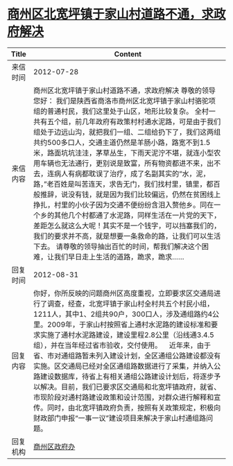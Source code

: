 # <a href="http://www.shangluo.gov.cn/zmhd/ldxxxx.jsp?urltype=leadermail.LeaderMailContentUrl&wbtreeid=1112&leadermailid=1321">商州区北宽坪镇于家山村道路不通，求政府解决</a>
| Title |                                                                                                                                                                                                                                Content                                                                                                                                                                                                                                 |
|:-----:|------------------------------------------------------------------------------------------------------------------------------------------------------------------------------------------------------------------------------------------------------------------------------------------------------------------------------------------------------------------------------------------------------------------------------------------------------------------------|
| 来信时间  | 2012-07-28                                                                                                                                                                                                                                                                                                                                                                                                                                                             |
| 来信内容  | 商州区北宽坪镇于家山村道路不通，求政府解决 尊敬的领导您好： 我们是陕西省商洛市商州区北宽坪镇于家山村骆驼项组的普通村民，我们这里处于山区，地形比较复杂。 全村一共有五个组，前几年政府有政策村村通水泥路，可是由于我们组处于边远山沟，就把我们一组、二组给扔下了，我们这两组共约500多口人，交通主道仍然是羊肠小路，路宽不到1.5米，路面坑坑洼洼，茅草丛生，下雨天泥泞不堪，就连小型农用车辆也无法通行，更别说是致富，所有物资都进不来，出不去，连病人有病都耽误了治疗，成了名副其实的“水，泥，路，”老百姓是叫苦连天，求告无门，我们找村里，镇里，都百般推辞，说没有钱，就是因为我们比较偏远，仍然在贫困线上挣扎，村里的小伙子因为交通不便纷纷含泪入赘他乡。同在一个乡的其他几个村都通了水泥路，同样生活在一片党的天下，差距怎么就这么大呢！其实不是一个钱字，可以挡塞我们的，我们的要求并不高，就是想要一条救命的路，让我们可以生活下去。 请尊敬的领导抽出百忙的时间，帮我们解决这个困难，让我们早日走上生活的道路，跪求，跪求…… |
| 回复时间  | 2012-08-31                                                                                                                                                                                                                                                                                                                                                                                                                                                             |
| 回复内容  | 你好，你所反映的问题商州区高度重视，立即要求区交通局进行了调查，经查，北宽坪镇于家山村全村共五个村民小组，1211人，其中1、2组共90户，300口人，涉及通组路约4公里。2009年，于家山村按照省上通村水泥路的建设标准和要求实施了通村水泥路建设，建设里程2.8公里（沿线通3.4.5组），并在当年经过省市验收，交付使用。    近年来，由于省、市对通组路暂未列入建设计划，全区通组公路建设都没有实施。区交通局已经对全区通组路数据进行了采集，并纳入公路建设数据库，待省上有相关通组公路建设计划后，将逐步予以解决。目前，我们已要求区交通局和北宽坪镇政府，就省、市现阶段对通村路建设政策和设计范围，对群众进行解释和宣传。同时，由北宽坪镇政府负责，按照有关政策规定，积极向财政部门申报“一事一议”建设项目来解决于家山村通组路问题。                                                                                             |
| 回复机构  | <a href="../../categories/agencies/商州区政府办.md">商州区政府办</a>                                                                                                                                                                                                                                                                                                                                                                                                               |